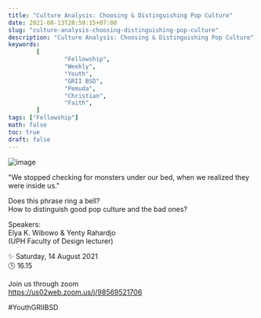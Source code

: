 ```yaml
---
title: "Culture Analysis: Choosing & Distinguishing Pop Culture"
date: 2021-08-13T20:59:15+07:00
slug: "culture-analysis-choosing-distinguishing-pop-culture"
description: "Culture Analysis: Choosing & Distinguishing Pop Culture"
keywords:
        [
                "Fellowship",
                "Weekly",
                "Youth",
                "GRII BSD",
                "Pemuda",
                "Christian",
                "Faith",
        ]
tags: ["Fellowship"]
math: false
toc: true
draft: false
---
```


![image](/images/events/20210814.jpeg)

"We stopped checking for monsters under our bed, when we realized they were inside us."

Does this phrase ring a bell?\
How to distinguish good pop culture and the bad ones?

Speakers: \
Elya K. Wibowo & Yenty Rahardjo\
(UPH Faculty of Design lecturer)


✨ Saturday, 14 August 2021\
🕓 16.15

Join us through zoom\
https://us02web.zoom.us/j/98569521706

#YouthGRIIBSD
